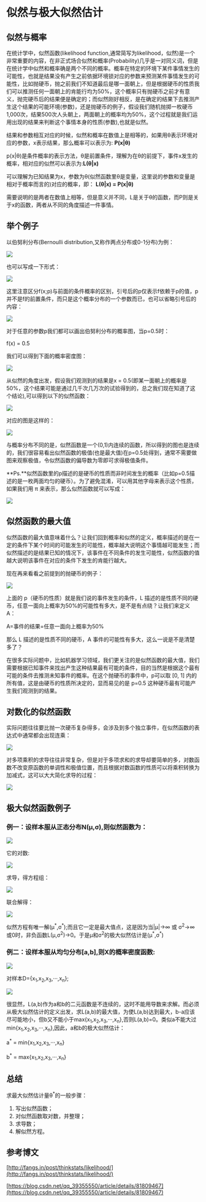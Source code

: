 # 似然与极大似然估计

## 似然与概率

在统计学中，似然函数(likelihood function,通常简写为likelihood，似然)是一个非常重要的内容，在非正式场合似然和概率(Probability)几乎是一对同义词，但是在统计学中似然和概率确是两个不同的概率。概率在特定的环境下某件事情发生的可能性，也就是结果没有产生之前依据环境锁对应的参数来预测某件事情发生的可能性，比如抛硬币，抛之前我们不知道最后是哪一面朝上，但是根据硬币的性质我们可以推测任何一面朝上的肯能行均为50%，这个概率只有抛硬币之前才有意义，抛完硬币后的结果便是确定的；而似然刚好相反，是在确定的结果下去推测产生这个结果的可能环境(参数)，还是抛硬币的例子，假设我们随机抛掷一枚硬币1,000次，结果500次人头朝上，两面朝上的概率均为50%，这个过程就是我们运用出现的结果来判断这个事情本身的性质(参数),也就是似然。

结果和参数相互对应的时候，似然和概率在数值上是相等的，如果用θ表示环境对应的参数，x表示结果，那么概率可以表示为: **P(x|θ)**

p(x|θ)是条件概率的表示方法，θ是前置条件，理解为在θ的前提下，事件x发生的概率，相对应的似然可以表示为:**L(θ|x)**

可以理解为已知结果为x，参数为θ(似然函数里θ是变量，这里说的参数和变量是相对于概率而言的)对应的概率，即：
**L(θ|x) = P(x|θ)**

需要说明的是两者在数值上相等，但是意义并不同，L是关于θ的函数，而P则是关于x的函数，两者从不同的角度描述一件事情。

## 举个例子

以伯努利分布(Bernoulli distribution,又称作两点分布或0-1分布)为例：

![](../images/algorithm/likelihood/1.png)

也可以写成一下形式：

![](../images/algorithm/likelihood/2.png)

这里注意区分f(x;p)与前面的条件概率的区别，引号后的p仅表示f依赖于p的值，p并不是f的前置条件，而只是这个概率分布的一个参数而已，也可以省略引号后的内容：

![](../images/algorithm/likelihood/3.png)

对于任意的参数p我们都可以画出伯努利分布的概率图，当p=0.5时：

f(x) = 0.5

我们可以得到下面的概率密度图：

![](../images/algorithm/likelihood/4.png)

从似然的角度出发，假设我们观测到的结果是x = 0.5(即某一面朝上的概率是50%，这个结果可能是通过几千次几万次的试验得到的，总之我们现在知道了这个结论),可以得到以下的似然函数：

![](../images/algorithm/likelihood/5.png)

对应的图是这样的：

![](../images/algorithm/likelihood/6.png)

与概率分布不同的是，似然函数是一个(0,1)内连续的函数，所以得到的图也是连续的，我们很容易看出似然函数的极值(也是最大值)在p=0.5处得到，通常不需要做图来观察极值，令似然函数的偏导数为零即可求得极值条件。

**Ps.**似然函数里的p描述的是硬币的性质而非时间发生的概率（比如p=0.5描述的是一枚两面均匀的硬币）。为了避免混淆，可以用其他字母来表示这个性质，如果我们用 π 来表示，那么似然函数就可以写成：

![](../images/algorithm/likelihood/7.png)

## 似然函数的最大值

似然函数的最大值意味着什么？让我们回到概率和似然的定义，概率描述的是在一定的条件下某个时间的可能发生的可能性，概率越大说明这个事情越可能发生；而似然描述的是结果已知的情况下，该事件在不同条件的发生可能性，似然函数的值越大说明该事件在对应的条件下发生的肯能行越大。

现在再来看看之前提到的抛硬币的例子：

![](../images/algorithm/likelihood/8.png)

上面的 p（硬币的性质）就是我们说的事件发生的条件，L 描述的是性质不同的硬币，任意一面向上概率为50%的可能性有多大，是不是有点绕？让我们来定义 A：

A=事件的结果=任意一面向上概率为50%

那么 L 描述的是性质不同的硬币，A 事件的可能性有多大，这么一说是不是清楚多了？

在很多实际问题中，比如机器学习领域，我们更关注的是似然函数的最大值，我们需要根据已知事件来找出产生这种结果最有可能的条件，目的当然是根据这个最有可能的条件去推测未知事件的概率。在这个抛硬币的事件中，p可以取 [0, 1] 内的所有值，这是由硬币的性质所决定的，显而易见的是 p=0.5 这种硬币最有可能产生我们观测到的结果。

## 对数化的似然函数

实际问题往往要比抛一次硬币复杂得多，会涉及到多个独立事件，在似然函数的表达式中通常都会出现连乘：

![](../images/algorithm/likelihood/9.png)

对多项乘积的求导往往非常复杂，但是对于多项求和的求导却要简单的多，对数函数不改变原函数的单调性和极值位置，而且根据对数函数的性质可以将乘积转换为加减式，这可以大大简化求导的过程：

![](../images/algorithm/likelihood/10.png)

## 极大似然函数例子

### 例一：设样本服从正态分布N(μ,σ),则似然函数为：

![](../images/algorithm/likelihood/11.png)

它的对数:

![](../images/algorithm/likelihood/12.png)

求导，得方程组：

![](../images/algorithm/likelihood/13.png)

联合解得：

![](../images/algorithm/likelihood/14.png)

似然方程有唯一解(μ<sup>\*</sup>,σ<sup>\*</sup>);而且它一定是最大值点，这是因为当|μ|→∞ 或 σ<sup>2</sup>→∞或0时，非负函数L(μ,σ<sup>2</sup>)→0。于是μ和σ<sup>2</sup>的极大似然估计是(μ<sup>\*</sup>,σ<sup>\*</sup>)

### 例二：设样本服从均匀分布[a,b],则X的概率密度函数:

![](../images/algorithm/likelihood/15.png)

对样本D={x<sub>1</sub>,x<sub>2</sub>,x<sub>3</sub>,···,x<sub>n</sub>};

![](../images/algorithm/likelihood/16.png)

很显然，L(a,b)作为a和b的二元函数是不连续的，这时不能用导数来求解。而必须从极大似然估计的定义出发，求L(a,b)的最大值，为使L(a,b)达到最大，b-a应该尽可能地小，但b又不能小于max{x<sub>1</sub>,x<sub>2</sub>,x<sub>3</sub>,···,x<sub>n</sub>},否则L(a,b)=0。类似a不能大过min{x<sub>1</sub>,x<sub>2</sub>,x<sub>3</sub>,···,x<sub>n</sub>},因此，a和b的极大似然估计：

a<sup>*</sup> = min{x<sub>1</sub>,x<sub>2</sub>,x<sub>3</sub>,···,x<sub>n</sub>}

b<sup>*</sup> = max{x<sub>1</sub>,x<sub>2</sub>,x<sub>3</sub>,···,x<sub>n</sub>}

## 总结

求最大似然估计量θ<sup>*</sup>的一般步骤：

1. 写出似然函数；
2. 对似然函数取对数，并整理；
3. 求导数；
4. 解似然方程。

## 参考博文

[http://fangs.in/post/thinkstats/likelihood/](http://fangs.in/post/thinkstats/likelihood/)

[https://blog.csdn.net/qq_39355550/article/details/81809467](https://blog.csdn.net/qq_39355550/article/details/81809467)